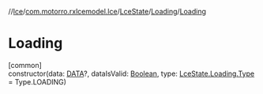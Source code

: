 //[lce](../../../../index.md)/[com.motorro.rxlcemodel.lce](../../index.md)/[LceState](../index.md)/[Loading](index.md)/[Loading](-loading.md)

# Loading

[common]\
constructor(data: [DATA](index.md)?, dataIsValid: [Boolean](https://kotlinlang.org/api/latest/jvm/stdlib/kotlin/-boolean/index.html), type: [LceState.Loading.Type](-type/index.md) = Type.LOADING)
